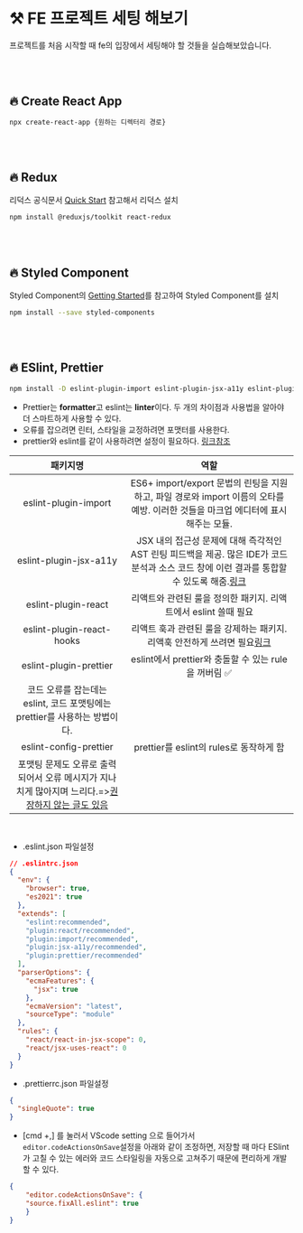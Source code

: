 # ⚒️ FE 프로젝트 세팅 해보기
프로젝트를 처음 시작할 때 fe의 입장에서 세팅해야 할 것들을 실습해보았습니다.

</br></br>

## 🔥 Create React App
```bash
npx create-react-app {원하는 디렉터리 경로}
```

</br></br>

## 🔥 Redux
리덕스 공식문서 [Quick Start](https://redux.js.org/tutorials/quick-start) 참고해서 리덕스 설치
```bash
npm install @reduxjs/toolkit react-redux
```

</br></br>

## 🔥 Styled Component
Styled Component의 [Getting Started](https://styled-components.com/docs/basics#installation)를 참고하여 Styled Component를 설치
```bash
npm install --save styled-components
```

</br></br>

## 🔥 ESlint, Prettier
```bash
npm install -D eslint-plugin-import eslint-plugin-jsx-a11y eslint-plugin-react eslint-plugin-react-hooks eslint-plugin-prettier eslint-config-prettier
```
* Prettier는 **formatter**고 eslint는 **linter**이다. 두 개의 차이점과 사용법을 알아야 더 스마트하게 사용할 수 있다.
* 오류를 잡으려면 린터, 스타일을 교정하려면 포맷터를 사용한다.
* prettier와 eslint를 같이 사용하려면 설정이 필요하다. [링크참조](https://yrnana.dev/post/2021-03-21-prettier-eslint)

|패키지명|역할|
|:---:|:---:|
|eslint-plugin-import|ES6+ import/export 문법의 린팅을 지원하고, 파일 경로와 import 이름의 오타를 예방. 이러한 것들을 마크업 에디터에 표시해주는 모듈.|
|eslint-plugin-jsx-a11y|JSX 내의 접근성 문제에 대해 즉각적인 AST 린팅 피드백을 제공. 많은 IDE가 코드 분석과 소스 코드 창에 이런 결과를 통합할 수 있도록 해줌.[링크](https://ko.reactjs.org/docs/accessibility.html#eslint-plugin-jsx-a11y)|
|eslint-plugin-react|리액트와 관련된 룰을 정의한 패키지. 리액트에서 eslint 쓸때 필요|
|eslint-plugin-react-hooks|리액트 훅과 관련된 룰을 강제하는 패키지. 리액훅 안전하게 쓰려면 필요[링크](https://reactjs.org/docs/hooks-rules.html#eslint-plugin)|
|eslint-plugin-prettier|eslint에서 prettier와 충돌할 수 있는 rule을 꺼버림 ✅
코드 오류를 잡는데는 eslint, 코드 포맷팅에는 prettier를 사용하는 방법이다.|
|eslint-config-prettier|prettier를 eslint의 rules로 동작하게 함
포맷팅 문제도 오류로 출력되어서 오류 메시지가 지나치게 많아지며 느리다.=>[권장하지 않는 글도 있음](https://yrnana.dev/post/2021-03-21-prettier-eslint)|

</br>

* .eslint.json 파일설정
```json
// .eslintrc.json
{
  "env": {
    "browser": true,
    "es2021": true
  },
  "extends": [
    "eslint:recommended",
    "plugin:react/recommended",
    "plugin:import/recommended",
    "plugin:jsx-a11y/recommended",
    "plugin:prettier/recommended"
  ],
  "parserOptions": {
    "ecmaFeatures": {
      "jsx": true
    },
    "ecmaVersion": "latest",
    "sourceType": "module"
  },
  "rules": {
    "react/react-in-jsx-scope": 0,
    "react/jsx-uses-react": 0
  }
}
```
* .prettierrc.json 파일설정
```json
{
  "singleQuote": true
}
```

*  [cmd +,] 를 눌러서 VScode setting 으로 들어가서 `editor.codeActionsOnSave`설정을 아래와 같이 조정하면, 저장할 때 마다 ESlint가 고칠 수 있는 에러와 코드 스타일링을 자동으로 고쳐주기 때문에 편리하게 개발할 수 있다.
```json
{
    "editor.codeActionsOnSave": {
    "source.fixAll.eslint": true
    }
}
```